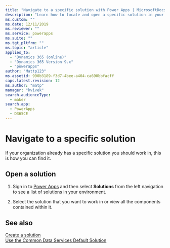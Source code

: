 ```yaml
---
title: "Navigate to a specific solution with Power Apps | MicrosoftDocs"
description: "Learn how to locate and open a specific solution in your environment"
ms.custom: ""
ms.date: 12/11/2019
ms.reviewer: ""
ms.service: powerapps
ms.suite: ""
ms.tgt_pltfrm: ""
ms.topic: "article"
applies_to: 
  - "Dynamics 365 (online)"
  - "Dynamics 365 Version 9.x"
  - "powerapps"
author: "Mattp123"
ms.assetid: 990b3189-f3d7-4bee-a404-ca690bbfacff
caps.latest.revision: 12
ms.author: "matp"
manager: "kvivek"
search.audienceType: 
  - maker
search.app: 
  - PowerApps
  - D365CE
---
```


# Navigate to a specific solution

If your organization already has a specific solution you should work in, this is how you can find it.   
  
## Open a solution  
  
1. Sign in to [Power Apps](https://make.powerapps.com/?utm_source=padocs&utm_medium=linkinadoc&utm_campaign=referralsfromdoc) and then select **Solutions** from the left navigation to see a list of solutions in your environment.
  
2. Select the solution that you want to work in or view all the components contained within it. 
 

 ## See also
[Create a solution](create-solution.md) <br />
[Use the Common Data Services Default Solution](use-solutions-for-your-customizations.md)

